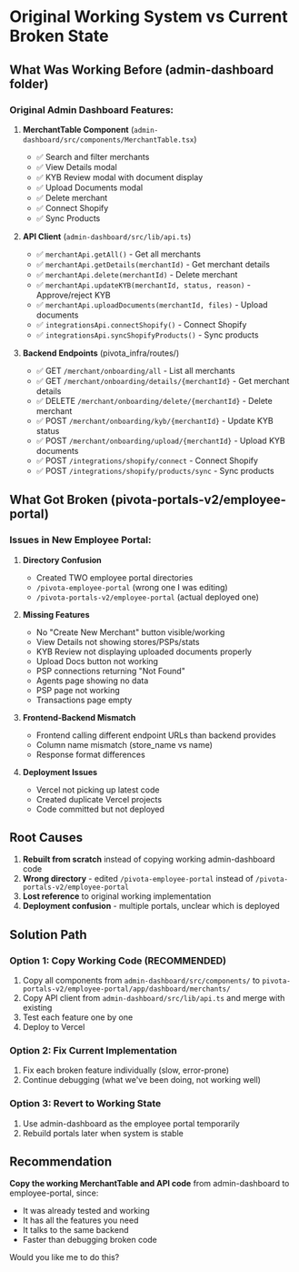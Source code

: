 # Original Working System vs Current Broken State

## What Was Working Before (admin-dashboard folder)

### Original Admin Dashboard Features:
1. **MerchantTable Component** (`admin-dashboard/src/components/MerchantTable.tsx`)
   - ✅ Search and filter merchants
   - ✅ View Details modal
   - ✅ KYB Review modal with document display
   - ✅ Upload Documents modal
   - ✅ Delete merchant
   - ✅ Connect Shopify
   - ✅ Sync Products
   
2. **API Client** (`admin-dashboard/src/lib/api.ts`)
   - ✅ `merchantApi.getAll()` - Get all merchants
   - ✅ `merchantApi.getDetails(merchantId)` - Get merchant details
   - ✅ `merchantApi.delete(merchantId)` - Delete merchant
   - ✅ `merchantApi.updateKYB(merchantId, status, reason)` - Approve/reject KYB
   - ✅ `merchantApi.uploadDocuments(merchantId, files)` - Upload documents
   - ✅ `integrationsApi.connectShopify()` - Connect Shopify
   - ✅ `integrationsApi.syncShopifyProducts()` - Sync products

3. **Backend Endpoints** (pivota_infra/routes/)
   - ✅ GET `/merchant/onboarding/all` - List all merchants
   - ✅ GET `/merchant/onboarding/details/{merchantId}` - Get merchant details
   - ✅ DELETE `/merchant/onboarding/delete/{merchantId}` - Delete merchant
   - ✅ POST `/merchant/onboarding/kyb/{merchantId}` - Update KYB status
   - ✅ POST `/merchant/onboarding/upload/{merchantId}` - Upload KYB documents
   - ✅ POST `/integrations/shopify/connect` - Connect Shopify
   - ✅ POST `/integrations/shopify/products/sync` - Sync products

## What Got Broken (pivota-portals-v2/employee-portal)

### Issues in New Employee Portal:

1. **Directory Confusion**
   - Created TWO employee portal directories
   - `/pivota-employee-portal` (wrong one I was editing)
   - `/pivota-portals-v2/employee-portal` (actual deployed one)

2. **Missing Features**
   - No "Create New Merchant" button visible/working
   - View Details not showing stores/PSPs/stats
   - KYB Review not displaying uploaded documents properly
   - Upload Docs button not working
   - PSP connections returning "Not Found"
   - Agents page showing no data
   - PSP page not working
   - Transactions page empty

3. **Frontend-Backend Mismatch**
   - Frontend calling different endpoint URLs than backend provides
   - Column name mismatch (store_name vs name)
   - Response format differences

4. **Deployment Issues**
   - Vercel not picking up latest code
   - Created duplicate Vercel projects
   - Code committed but not deployed

## Root Causes

1. **Rebuilt from scratch** instead of copying working admin-dashboard code
2. **Wrong directory** - edited `/pivota-employee-portal` instead of `/pivota-portals-v2/employee-portal`
3. **Lost reference** to original working implementation
4. **Deployment confusion** - multiple portals, unclear which is deployed

## Solution Path

### Option 1: Copy Working Code (RECOMMENDED)
1. Copy all components from `admin-dashboard/src/components/` to `pivota-portals-v2/employee-portal/app/dashboard/merchants/`
2. Copy API client from `admin-dashboard/src/lib/api.ts` and merge with existing
3. Test each feature one by one
4. Deploy to Vercel

### Option 2: Fix Current Implementation
1. Fix each broken feature individually (slow, error-prone)
2. Continue debugging (what we've been doing, not working well)

### Option 3: Revert to Working State
1. Use admin-dashboard as the employee portal temporarily
2. Rebuild portals later when system is stable

## Recommendation

**Copy the working MerchantTable and API code** from admin-dashboard to employee-portal, since:
- It was already tested and working
- It has all the features you need
- It talks to the same backend
- Faster than debugging broken code

Would you like me to do this?






